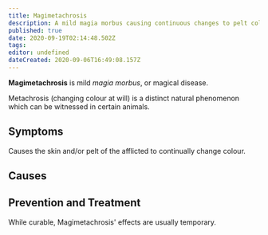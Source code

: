 ```yaml
---
title: Magimetachrosis
description: A mild magia morbus causing continuous changes to pelt colour.
published: true
date: 2020-09-19T02:14:48.502Z
tags: 
editor: undefined
dateCreated: 2020-09-06T16:49:08.157Z
---
```


**Magimetachrosis** is mild *magia morbus*, or magical disease.

Metachrosis (changing colour at will) is a distinct natural phenomenon which can be witnessed in certain animals.

## Symptoms
Causes the skin and/or pelt of the afflicted to continually change colour.

## Causes

## Prevention and Treatment
While curable, Magimetachrosis' effects are usually temporary.
